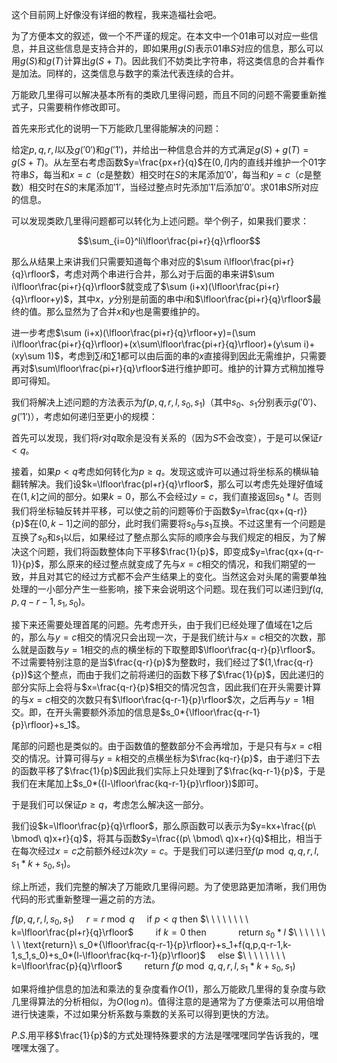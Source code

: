 这个目前网上好像没有详细的教程，我来造福社会吧。

为了方便本文的叙述，做一个不严谨的规定。在本文中一个$01$串可以对应一些信息，并且这些信息是支持合并的，即如果用$g(S)$表示$01$串$S$对应的信息，那么可以用$g(S)$和$g(T)$计算出$g(S+T)$。因此我们不妨类比字符串，将这类信息的合并看作是加法。同样的，这类信息与数字的乘法代表连续的合并。

万能欧几里得可以解决基本所有的类欧几里得问题，而且不同的问题不需要重新推式子，只需要稍作修改即可。

首先来形式化的说明一下万能欧几里得能解决的问题：

给定$p,q,r,l$以及$g('0')$和$g('1')$，并给出一种信息合并的方式满足$g(S)+g(T)=g(S+T)$。从左至右考虑函数$y=\frac{px+r}{q}$在$(0,l]$内的直线并维护一个$01$字符串$S$，每当和$x=c$（$c$是整数）相交时在$S$的末尾添加$'0'$，每当和$y=c$（$c$是整数）相交时在$S$的末尾添加$'1'$，当经过整点时先添加$'1'$后添加$'0'$。求$01$串$S$所对应的信息。

可以发现类欧几里得问题都可以转化为上述问题。举个例子，如果我们要求：

$$\sum_{i=0}^li\lfloor\frac{pi+r}{q}\rfloor$$

那么从结果上来讲我们只需要知道每个串对应的$\sum i\lfloor\frac{pi+r}{q}\rfloor$，考虑对两个串进行合并，那么对于后面的串来讲$\sum i\lfloor\frac{pi+r}{q}\rfloor$就变成了$\sum (i+x)(\lfloor\frac{pi+r}{q}\rfloor+y)$，其中$x$，$y$分别是前面的串中$i$和$\lfloor\frac{pi+r}{q}\rfloor$最终的值。那么显然为了合并$x$和$y$也是需要维护的。

进一步考虑$\sum (i+x)(\lfloor\frac{pi+r}{q}\rfloor+y)=(\sum i\lfloor\frac{pi+r}{q}\rfloor)+(x\sum\lfloor\frac{pi+r}{q}\rfloor)+(y\sum i)+(xy\sum 1)$，考虑到$\sum i$和$\sum 1$都可以由后面的串的$x$直接得到因此无需维护，只需要再对$\sum\lfloor\frac{pi+r}{q}\rfloor$进行维护即可。维护的计算方式稍加推导即可得知。

我们将解决上述问题的方法表示为$f(p,q,r,l,s_0,s_1)$（其中$s_0$、$s_1$分别表示$g('0')$、$g('1')$），考虑如何递归至更小的规模：

首先可以发现，我们将$r$对$q$取余是没有关系的（因为$S$不会改变），于是可以保证$r<q$。

接着，如果$p<q$考虑如何转化为$p\geq q$。发现这或许可以通过将坐标系的横纵轴翻转解决。我们设$k=\lfloor\frac{pl+r}{q}\rfloor$，那么可以考虑先处理好值域在$(1,k]$之间的部分。如果$k=0$，那么不会经过$y=c$，我们直接返回$s_0*l$。否则我们将坐标轴反转并平移，可以使之前的问题等价于函数$y=\frac{qx+(q-r)}{p}$在$(0,k-1]$之间的部分，此时我们需要将$s_0$与$s_1$互换。不过这里有一个问题是互换了$s_0$和$s_1$以后，如果经过了整点那么实际的顺序会与我们规定的相反，为了解决这个问题，我们将函数整体向下平移$\frac{1}{p}$，即变成$y=\frac{qx+(q-r-1)}{p}$，那么原来的经过整点就变成了先与$x=c$相交的情况，和我们期望的一致，并且对其它的经过方式都不会产生结果上的变化。当然这会对头尾的需要单独处理的一小部分产生一些影响，接下来会说明这个问题。现在我们可以递归到$f(q,p,q-r-1,s_1,s_0)$。

接下来还需要处理首尾的问题。先考虑开头，由于我们已经处理了值域在$1$之后的，那么与$y=c$相交的情况只会出现一次，于是我们统计与$x=c$相交的次数，那么就是函数与$y=1$相交的点的横坐标的下取整即$\lfloor\frac{q-r}{p}\rfloor$。不过需要特别注意的是当$\frac{q-r}{p}$为整数时，我们经过了$(1,\frac{q-r}{p})$这个整点，而由于我们之前将递归的函数下移了$\frac{1}{p}$，因此递归的部分实际上会将与$x=\frac{q-r}{p}$相交的情况包含，因此我们在开头需要计算的与$x=c$相交的次数只有$\lfloor\frac{q-r-1}{p}\rfloor$次，之后再与$y=1$相交。即，在开头需要额外添加的信息是$s_0*{\lfloor\frac{q-r-1}{p}\rfloor}+s_1$。

尾部的问题也是类似的。由于函数值的整数部分不会再增加，于是只有与$x=c$相交的情况。计算可得与$y=k$相交的点横坐标为$\frac{kq-r}{p}$，由于递归下去的函数平移了$\frac{1}{p}$因此我们实际上只处理到了$\frac{kq-r-1}{p}$，于是我们在末尾加上$s_0*({l-\lfloor\frac{kq-r-1}{p}\rfloor})$即可。

于是我们可以保证$p\geq q$，考虑怎么解决这一部分。

我们设$k=\lfloor\frac{p}{q}\rfloor$，那么原函数可以表示为$y=kx+\frac{(p\ \bmod\ q)x+r}{q}$，将其与函数$y=\frac{(p\ \bmod\ q)x+r}{q}$相比，相当于在每次经过$x=c$之前额外经过$k$次$y=c$。于是我们可以递归至$f(p\bmod q,q,r,l,s_1*k+s_0,s_1)$。

综上所述，我们完整的解决了万能欧几里得问题。为了使思路更加清晰，我们用伪代码的形式重新整理一遍之前的方法。

$f(p,q,r,l,s_0,s_1)$
$\ \ \ \ r=r\bmod q$
$\ \ \ \ \text{if}\ p<q\ \text{then}$
$\ \ \ \ \ \ \ \ k=\lfloor\frac{pl+r}{q}\rfloor$
$\ \ \ \ \ \ \ \ \text{if}\ k=0\ \text{then}$
$\ \ \ \ \ \ \ \ \ \ \ \ \text{return}\ s_0*l$
$\ \ \ \ \ \ \ \ \text{return}\ s_0*{\lfloor\frac{q-r-1}{p}\rfloor}+s_1+f(q,p,q-r-1,k-1,s_1,s_0)+s_0*(l-\lfloor\frac{kq-r-1}{p}\rfloor)$
$\ \ \ \ \text{else}$
$\ \ \ \ \ \ \ \ k=\lfloor\frac{p}{q}\rfloor$
$\ \ \ \ \ \ \ \ \text{return}\ f(p\bmod q,q,r,l,s_1*k+s_0,s_1)$

如果将维护信息的加法和乘法的复杂度看作$O(1)$，那么万能欧几里得的复杂度与欧几里得算法的分析相似，为$O(\log n)$。值得注意的是通常为了方便乘法可以用倍增进行快速乘，不过如果分析系数与乘数的关系可以得到更快的方法。

$P.S.$用平移$\frac{1}{p}$的方式处理特殊要求的方法是嘿嘿嘿同学告诉我的，嘿嘿嘿太强了。